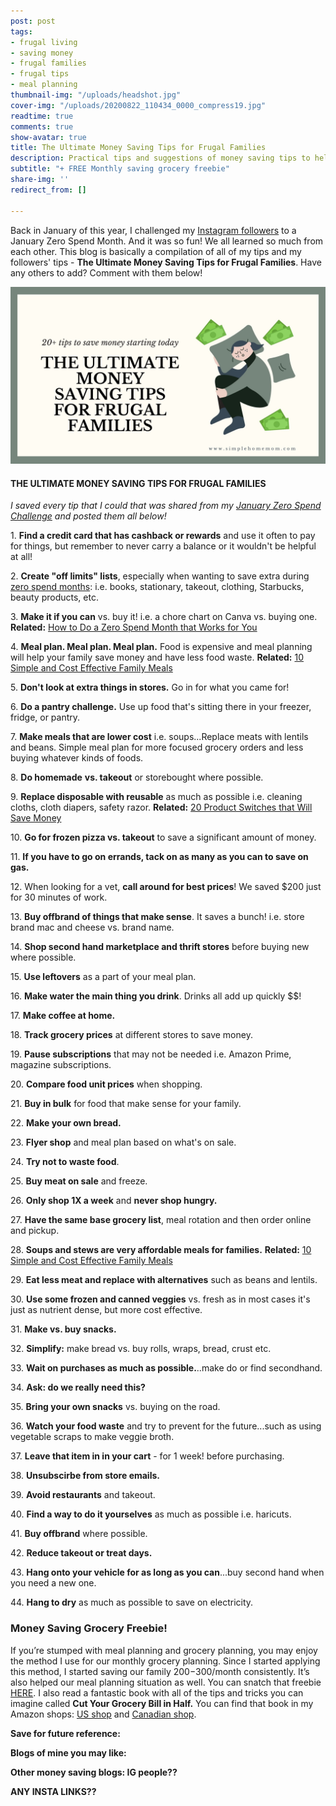 ```yaml
---
post: post
tags:
- frugal living
- saving money
- frugal families
- frugal tips
- meal planning
thumbnail-img: "/uploads/headshot.jpg"
cover-img: "/uploads/20200822_110434_0000_compress19.jpg"
readtime: true
comments: true
show-avatar: true
title: The Ultimate Money Saving Tips for Frugal Families
description: Practical tips and suggestions of money saving tips to help families
subtitle: "+ FREE Monthly saving grocery freebie"
share-img: ''
redirect_from: []

---
```

Back in January of this year, I challenged my [Instagram followers](www.instagram.com/simplehomemom) to a January Zero Spend Month. And it was so fun! We all learned so much from each other. This blog is basically a compilation of all of my tips and my followers' tips - **The Ultimate Money Saving Tips for Frugal Families**. Have any others to add? Comment with them below!

![A picture of a lady sitting with money around her.](/uploads/the-ultimate-saving-money-tips-shm.jpg "The ultimate money saving tips for frugal families SHM")

#### **THE ULTIMATE MONEY SAVING TIPS FOR FRUGAL FAMILIES**

_I saved every tip that I could that was shared from my_ [_January Zero Spend Challenge_](https://www.simplehomemom.com/how-to-do-a-zero-spend-month-that-works-for-you/) _and posted them all below!_

1\. **Find a credit card that has cashback or rewards** and use it often to pay for things, but remember to never carry a balance or it wouldn't be helpful at all!

2\. **Create "off limits" lists**, especially when wanting to save extra during [zero spend months](https://www.simplehomemom.com/3-surprising-things-a-zero-spend-month-will-tell-you-about-yourself/): i.e. books, stationary, takeout, clothing, Starbucks, beauty products, etc.

3\. **Make it if you can** vs. buy it! i.e. a chore chart on Canva vs. buying one. **Related:** [How to Do a Zero Spend Month that Works for You](https://www.simplehomemom.com/how-to-do-a-zero-spend-month-that-works-for-you/)

4\. **Meal plan. Meal plan. Meal plan.** Food is expensive and meal planning will help your family save money and have less food waste. **Related:** [10 Simple and Cost Effective Family Meals](https://www.simplehomemom.com/10-simple-and-cost-effective-family-meals/)

5\. **Don't look at extra things in stores.** Go in for what you came for!

6\. **Do a pantry challenge.** Use up food that's sitting there in your freezer, fridge, or pantry.

7\. **Make meals that are lower cost** i.e. soups...Replace meats with lentils and beans. Simple meal plan for more focused grocery orders and less buying whatever kinds of foods.

8\. **Do homemade** **vs. takeout** or storebought where possible.

9\. **Replace disposable with reusable** as much as possible i.e. cleaning cloths, cloth diapers, safety razor. **Related:** [20 Product Switches that Will Save Money](https://www.simplehomemom.com/20-product-switches-that-will-save-money/)

10\. **Go for frozen pizza vs. takeout** to save a significant amount of money.

11\. **If you have to go on errands, tack on as many as you can to save on gas.**

12\. When looking for a vet, **call around for best prices**! We saved $200 just for 30 minutes of work.

13\. **Buy offbrand of things that make sense**. It saves a bunch! i.e. store brand mac and cheese vs. brand name.

14\. **Shop second hand marketplace and thrift stores** before buying new where possible.

15\. **Use leftovers** as a part of your meal plan.

16\. **Make water the main thing you drink**. Drinks all add up quickly $$!

17\. **Make coffee at home.**

18\. **Track grocery prices** at different stores to save money.

19\. **Pause subscriptions** that may not be needed i.e. Amazon Prime, magazine subscriptions.

20\. **Compare food unit prices** when shopping.

21\. **Buy in bulk** for food that make sense for your family.

22\. **Make your own bread.**

23\. **Flyer shop** and meal plan based on what's on sale.

24\. **Try not to waste food**.

25\. **Buy meat on sale** and freeze.

26\. **Only shop 1X a week** and **never shop hungry.**

27\. **Have the same base grocery list**, meal rotation and then order online and pickup.

28\. **Soups and stews are very affordable meals for families.** **Related:** [10 Simple and Cost Effective Family Meals]( https://www.simplehomemom.com/10-simple-and-cost-effective-family-meals/)

29\. **Eat less meat and replace with alternatives** such as beans and lentils.

30\. **Use some frozen and canned veggies** vs. fresh as in most cases it's just as nutrient dense, but more cost effective.

31\. **Make vs. buy snacks.**

32\. **Simplify:** make bread vs. buy rolls, wraps, bread, crust etc.

33\. **Wait on purchases as much as possible.**..make do or find secondhand.

34\. **Ask: do we really need this?**

35\. **Bring your own snacks** vs. buying on the road.

36\. **Watch your food waste** and try to prevent for the future...such as using vegetable scraps to make veggie broth.

37\. **Leave that item in in your cart** - for 1 week! before purchasing.

38\. **Unsubscirbe from store emails.**

39\. **Avoid restaurants** and takeout.

40\. **Find a way to do it yourselves** as much as possible i.e. haricuts.

41\. **Buy offbrand** where possible.

42\. **Reduce takeout or treat days.**

43\. **Hang onto your vehicle for as long as you can**...buy second hand when you need a new one.

44\. **Hang to dry** as much as possible to save on electricity.

### Money Saving Grocery Freebie!

If you’re stumped with meal planning and grocery planning, you may enjoy the method I use for our monthly grocery planning. Since I started applying this method, I started saving our family $200-$300/month consistently. It’s also helped our meal planning situation as well. You can snatch that freebie [HERE](https://mailchi.mp/82b428a1e609/our-grocery-planning-method ). I also read a fantastic book with all of the tips and tricks you can imagine called **Cut Your Grocery Bill in Half.** You can find that book in my Amazon shops: [US shop](www.amazon.com/shop/simplehomemom)  and [Canadian shop](www.amazon.ca/shop/simplehomemom).

**Save for future reference:**

**Blogs of mine you may like:**

**Other money saving blogs: IG people??**

**ANY INSTA LINKS??**